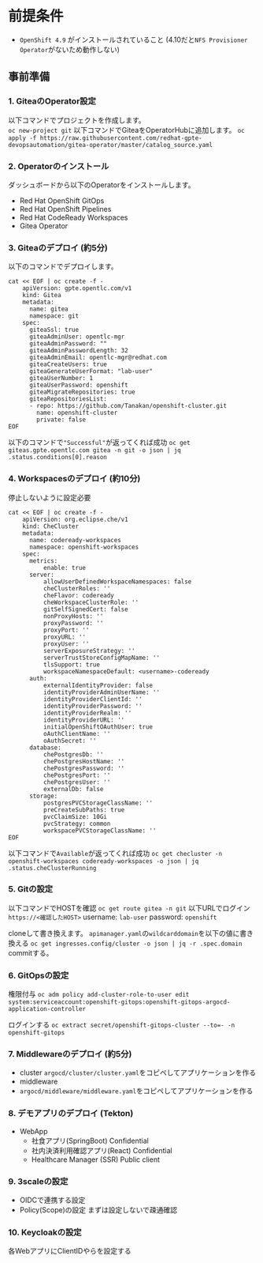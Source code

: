 # 前提条件
- `OpenShift 4.9` がインストールされていること
(4.10だと`NFS Provisioner Operator`がないため動作しない)

## 事前準備

### 1. GiteaのOperator設定
以下コマンドでプロジェクトを作成します。  
`oc new-project git` 
以下コマンドでGiteaをOperatorHubに追加します。 
`oc apply -f https://raw.githubusercontent.com/redhat-gpte-devopsautomation/gitea-operator/master/catalog_source.yaml`

### 2. Operatorのインストール
ダッシュボードから以下のOperatorをインストールします。 
- Red Hat OpenShift GitOps
- Red Hat OpenShift Pipelines
- Red Hat CodeReady Workspaces
- Gitea Operator

### 3. Giteaのデプロイ (約5分)
以下のコマンドでデプロイします。 
```
cat << EOF | oc create -f -
    apiVersion: gpte.opentlc.com/v1
    kind: Gitea
    metadata:
      name: gitea
      namespace: git
    spec:
      giteaSsl: true
      giteaAdminUser: opentlc-mgr
      giteaAdminPassword: ""
      giteaAdminPasswordLength: 32
      giteaAdminEmail: opentlc-mgr@redhat.com
      giteaCreateUsers: true
      giteaGenerateUserFormat: "lab-user"
      giteaUserNumber: 1
      giteaUserPassword: openshift
      giteaMigrateRepositories: true
      giteaRepositoriesList:
      - repo: https://github.com/Tanakan/openshift-cluster.git
        name: openshift-cluster
        private: false
EOF
```

以下のコマンドで`"Successful"`が返ってくれば成功
`oc get giteas.gpte.opentlc.com gitea -n git -o json | jq .status.conditions[0].reason`


### 4. Workspacesのデプロイ (約10分)
停止しないように設定必要
```
cat << EOF | oc create -f -
    apiVersion: org.eclipse.che/v1
    kind: CheCluster
    metadata:
      name: codeready-workspaces
      namespace: openshift-workspaces
    spec:
      metrics:
          enable: true
      server:
          allowUserDefinedWorkspaceNamespaces: false
          cheClusterRoles: ''
          cheFlavor: codeready
          cheWorkspaceClusterRole: ''
          gitSelfSignedCert: false
          nonProxyHosts: ''
          proxyPassword: ''
          proxyPort: ''
          proxyURL: ''
          proxyUser: ''
          serverExposureStrategy: ''
          serverTrustStoreConfigMapName: ''
          tlsSupport: true
          workspaceNamespaceDefault: <username>-codeready
      auth:
          externalIdentityProvider: false
          identityProviderAdminUserName: ''
          identityProviderClientId: ''
          identityProviderPassword: ''
          identityProviderRealm: ''
          identityProviderURL: ''
          initialOpenShiftOAuthUser: true
          oAuthClientName: ''
          oAuthSecret: ''
      database:
          chePostgresDb: ''
          chePostgresHostName: ''
          chePostgresPassword: ''
          chePostgresPort: ''
          chePostgresUser: ''
          externalDb: false
      storage:
          postgresPVCStorageClassName: ''
          preCreateSubPaths: true
          pvcClaimSize: 10Gi
          pvcStrategy: common
          workspacePVCStorageClassName: ''
EOF
```
以下コマンドで`Available`が返ってくれば成功
`oc get checluster -n openshift-workspaces codeready-workspaces -o json | jq .status.cheClusterRunning` 

### 5. Gitの設定
以下コマンドでHOSTを確認
`oc get route gitea -n git`
以下URLでログイン
`https://<確認したHOST>` 
username: `lab-user` 
password: `openshift` 


cloneして書き換えます。 
`apimanager.yaml`の`wildcarddomain`を以下の値に書き換える
`oc get ingresses.config/cluster -o json | jq -r .spec.domain`
commitする。 
 
### 6. GitOpsの設定 
権限付与
`oc adm policy add-cluster-role-to-user edit system:serviceaccount:openshift-gitops:openshift-gitops-argocd-application-controller`

ログインする
`oc extract secret/openshift-gitops-cluster --to=- -n openshift-gitops`

### 7. Middlewareのデプロイ (約5分)
- cluster
  `argocd/cluster/cluster.yaml`をコピペしてアプリケーションを作る
- middleware
- `argocd/middleware/middleware.yaml`をコピペしてアプリケーションを作る 


### 8. デモアプリのデプロイ (Tekton)
- WebApp
  - 社食アプリ(SpringBoot)
      Confidential
  - 社内決済利用確認アプリ(React)
      Confidential
  - Healthcare Manager (SSR)
      Public client

### 9. 3scaleの設定
- OIDCで連携する設定
- Policy(Scope)の設定
  まずは設定しないで疎通確認

### 10. Keycloakの設定
各WebアプリにClientIDやらを設定する

